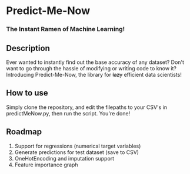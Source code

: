 # Predict-Me-Now
### The Instant Ramen of Machine Learning!

## Description

Ever wanted to instantly find out the base accuracy of any dataset? Don't want to go through the hassle of modifying or writing code to know it? Introducing Predict-Me-Now, the library for ~~lazy~~ efficient data scientists!

## How to use

Simply clone the repository, and edit the filepaths to your CSV's in predictMeNow.py, then run the script. You're done! 

## Roadmap

1. Support for regressions (numerical target variables)
2. Generate predictions for test dataset (save to CSV)
3. OneHotEncoding and imputation support
4. Feature importance graph
